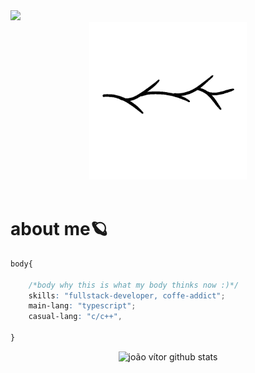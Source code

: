 <div><img src="https://komarev.com/ghpvc/?username=jvittor"/></div>
<div  align="center">
		<img width=50% src="giphy.webp"/>
	</div>
<!-- <div align="center">
	<a href="https://git.io/typing-svg"><img src="https://readme-typing-svg.herokuapp.com?font=Fira+Code&duration=5004&pause=1000&color=9D0F7C&center=true&vCenter=true&width=435&lines=hello%2C+i'm+Jo%C3%A3o+V%C3%ADtor;i+from+Cruz+das+Almas+-+Bahia;i+study+enginner+computer+in+UFRB;you're+welcome+:)" alt="Typing SVG" /></a>
</div> -->
<br>
<h1>about me🪐</h1>

```css
body{

	/*body why this is what my body thinks now :)*/
	skills: "fullstack-developer, coffe-addict";
	main-lang: "typescript";
	casual-lang: "c/c++",

}
```



<div align="center">  
  <img width="49%" height="195px" src="https://github-readme-stats.vercel.app/api?username=jvittor&show_icons=true&theme=radical" alt="joão vítor github stats" /> 
</div>

  
  
  
